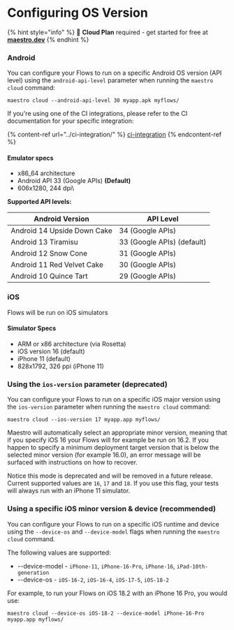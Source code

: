 # Configuring OS Version

{% hint style="info" %}
🚀 **Cloud Plan** required - get started for free at [**maestro.dev**](https://www.maestro.dev/)
{% endhint %}

### Android

You can configure your Flows to run on a specific Android OS version (API level) using the `android-api-level` parameter when running the `maestro cloud` command:

```
maestro cloud --android-api-level 30 myapp.apk myflows/
```

If you're using one of the CI integrations, please refer to the CI documentation for your specific integration:

{% content-ref url="../ci-integration/" %}
[ci-integration](../ci-integration/)
{% endcontent-ref %}

#### Emulator specs

* x86\_64 architecture
* Android API 33 (Google APIs) **(Default)**
* 606x1280, 244 dpi\


**Supported API levels:**

| Android Version             | API Level                  |
| --------------------------- | -------------------------- |
| Android 14 Upside Down Cake | 34 (Google APIs)           |
| Android 13 Tiramisu         | 33 (Google APIs) (default) |
| Android 12 Snow Cone        | 31 (Google APIs)           |
| Android 11 Red Velvet Cake  | 30 (Google APIs)           |
| Android 10 Quince Tart      | 29 (Google APIs)           |

### iOS

Flows will be run on iOS simulators&#x20;

#### Simulator Specs

* ARM or x86 architecture (via Rosetta)
* iOS version 16 (default)
* iPhone 11 (default)
* 828x1792, 326 ppi (iPhone 11)


### Using the `ios-version` parameter (deprecated)

You can configure your Flows to run on a specific iOS major version using the `ios-version` parameter when running the `maestro cloud` command:

```
maestro cloud --ios-version 17 myapp.app myflows/
```

Maestro will automatically select an appropriate minor version, meaning that if you specify iOS 16 your Flows will for example be run on 16.2. If you happen to specify a minimum deployment target version that is below the selected minor version (for example 16.0), an error message will be surfaced with instructions on how to recover.

Notice this mode is deprecated and will be removed in a future release. Current supported values are `16`, `17` and `18`. If you use this flag, your tests will always run with an iPhone 11 simulator.


### Using a specific iOS minor version & device (recommended)

You can configure your Flows to run on a specific iOS runtime and device using the `--device-os` and `--device-model` flags when running the `maestro cloud` command. 

The following values are supported:

* --device-model - `iPhone-11`, `iPhone-16-Pro`, `iPhone-16`, `iPad-10th-generation`
* --device-os - `iOS-16-2`, `iOS-16-4`, `iOS-17-5`, `iOS-18-2`

For example, to run your Flows on iOS 18.2 with an iPhone 16 Pro, you would use:

```
maestro cloud --device-os iOS-18-2 --device-model iPhone-16-Pro myapp.app myflows/
```

